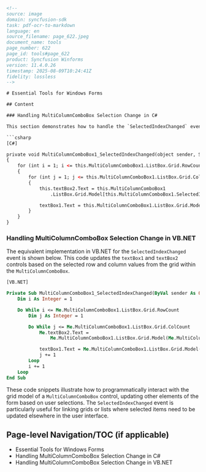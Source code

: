 ```html
<!-- 
source: image
domain: syncfusion-sdk
task: pdf-ocr-to-markdown
language: en
source_filename: page_622.jpeg
document_name: tools
page_number: 622
page_id: tools#page_622
product: Syncfusion Winforms
version: 11.4.0.26
timestamp: 2025-08-09T10:24:41Z
fidelity: lossless
-->

# Essential Tools for Windows Forms

## Content

### Handling MultiColumnComboBox Selection Change in C#

This section demonstrates how to handle the `SelectedIndexChanged` event for a `MultiColumnComboBox` control in a Windows Forms application. The code snippet below updates `textBox1` and `textBox2` based on the selected row and column values from the grid within the `MultiColumnComboBox`.

```csharp
[C#]

private void MultiColumnComboBox1_SelectedIndexChanged(object sender, System.EventArgs e)
{
    for (int i = 1; i <= this.MultiColumnComboBox1.ListBox.Grid.RowCount; i++)
    {
        for (int j = 1; j <= this.MultiColumnComboBox1.ListBox.Grid.ColCount; j++)
        {
            this.textBox2.Text = this.MultiColumnComboBox1
                .ListBox.Grid.Model[this.MultiColumnComboBox1.SelectedIndex + 1, j].CellValue.ToString();

            textBox1.Text = this.MultiColumnComboBox1.ListBox.Grid.Model[this.MultiColumnComboBox1.SelectedIndex + 1, j - 1].CellValue.ToString();
        }
    }
}
```

### Handling MultiColumnComboBox Selection Change in VB.NET

The equivalent implementation in VB.NET for the `SelectedIndexChanged` event is shown below. This code updates the `textBox1` and `textBox2` controls based on the selected row and column values from the grid within the `MultiColumnComboBox`.

```vb
[VB.NET]

Private Sub MultiColumnComboBox1_SelectedIndexChanged(ByVal sender As Object, ByVal e As System.EventArgs)
    Dim i As Integer = 1

    Do While i <= Me.MultiColumnComboBox1.ListBox.Grid.RowCount
        Dim j As Integer = 1

        Do While j <= Me.MultiColumnComboBox1.ListBox.Grid.ColCount
            Me.textBox2.Text =
                Me.MultiColumnComboBox1.ListBox.Grid.Model(Me.MultiColumnComboBox1.SelectedIndex + 1, j).CellValue.ToString()

            textBox1.Text = Me.MultiColumnComboBox1.ListBox.Grid.Model(Me.MultiColumnComboBox1.SelectedIndex + 1, j - 1).CellValue.ToString()
            j += 1
        Loop
        i += 1
    Loop
End Sub
```

These code snippets illustrate how to programmatically interact with the grid model of a `MultiColumnComboBox` control, updating other elements of the form based on user selections. The `SelectedIndexChanged` event is particularly useful for linking grids or lists where selected items need to be updated elsewhere in the user interface.

## Page-level Navigation/TOC (if applicable)
- Essential Tools for Windows Forms
- Handling MultiColumnComboBox Selection Change in C#
- Handling MultiColumnComboBox Selection Change in VB.NET

<!-- tags: [product, Windows Forms, MultiColumnComboBox, SelectedIndexChanged, toolbox, versionality] keywords: [selecteditem, gridmodel, selectedindex, textbox, combobox] -->
```